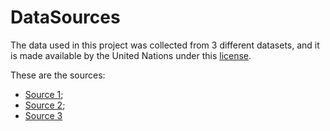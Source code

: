 # DataSources

The data used in this project was collected from 3 different datasets, and it is made available by the United Nations under this [license](https://creativecommons.org/licenses/by/3.0/igo/legalcode).

These are the sources:
- [Source 1](https://population.un.org/wpp/Download/Standard/CSV/);
- [Source 2](https://population.un.org/wpp/Download/Standard/Population/);
- [Source 3](https://www.kaggle.com/datasets/iamsouravbanerjee/human-development-index-dataset)
